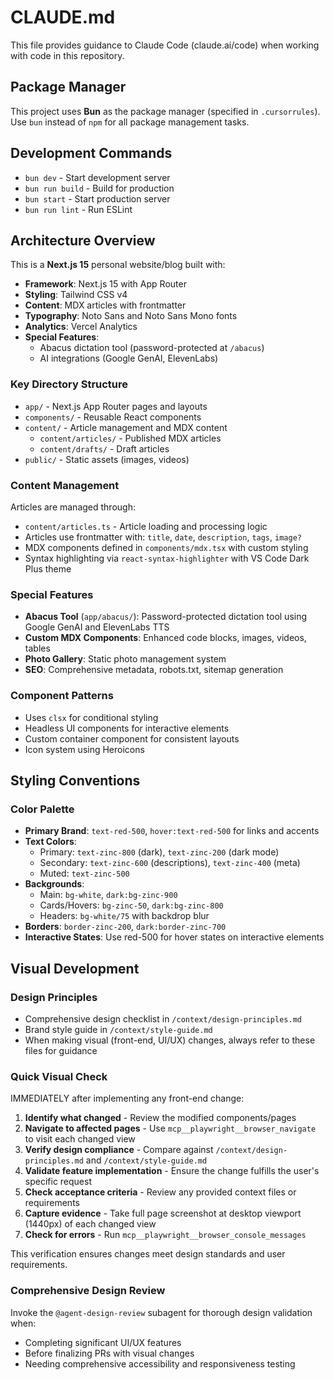 # CLAUDE.md

This file provides guidance to Claude Code (claude.ai/code) when working with code in this repository.

## Package Manager

This project uses **Bun** as the package manager (specified in `.cursorrules`). Use `bun` instead of `npm` for all package management tasks.

## Development Commands

- `bun dev` - Start development server
- `bun run build` - Build for production
- `bun start` - Start production server
- `bun run lint` - Run ESLint

## Architecture Overview

This is a **Next.js 15** personal website/blog built with:

- **Framework**: Next.js 15 with App Router
- **Styling**: Tailwind CSS v4
- **Content**: MDX articles with frontmatter
- **Typography**: Noto Sans and Noto Sans Mono fonts
- **Analytics**: Vercel Analytics
- **Special Features**:
  - Abacus dictation tool (password-protected at `/abacus`)
  - AI integrations (Google GenAI, ElevenLabs)

### Key Directory Structure

- `app/` - Next.js App Router pages and layouts
- `components/` - Reusable React components
- `content/` - Article management and MDX content
  - `content/articles/` - Published MDX articles
  - `content/drafts/` - Draft articles
- `public/` - Static assets (images, videos)

### Content Management

Articles are managed through:

- `content/articles.ts` - Article loading and processing logic
- Articles use frontmatter with: `title`, `date`, `description`, `tags`, `image?`
- MDX components defined in `components/mdx.tsx` with custom styling
- Syntax highlighting via `react-syntax-highlighter` with VS Code Dark Plus theme

### Special Features

- **Abacus Tool** (`app/abacus/`): Password-protected dictation tool using Google GenAI and ElevenLabs TTS
- **Custom MDX Components**: Enhanced code blocks, images, videos, tables
- **Photo Gallery**: Static photo management system
- **SEO**: Comprehensive metadata, robots.txt, sitemap generation

### Component Patterns

- Uses `clsx` for conditional styling
- Headless UI components for interactive elements
- Custom container component for consistent layouts
- Icon system using Heroicons

## Styling Conventions

### Color Palette

- **Primary Brand**: `text-red-500`, `hover:text-red-500` for links and accents
- **Text Colors**:
  - Primary: `text-zinc-800` (dark), `text-zinc-200` (dark mode)
  - Secondary: `text-zinc-600` (descriptions), `text-zinc-400` (meta)
  - Muted: `text-zinc-500`
- **Backgrounds**:
  - Main: `bg-white`, `dark:bg-zinc-900`
  - Cards/Hovers: `bg-zinc-50`, `dark:bg-zinc-800`
  - Headers: `bg-white/75` with backdrop blur
- **Borders**: `border-zinc-200`, `dark:border-zinc-700`
- **Interactive States**: Use red-500 for hover states on interactive elements

## Visual Development

### Design Principles

- Comprehensive design checklist in `/context/design-principles.md`
- Brand style guide in `/context/style-guide.md`
- When making visual (front-end, UI/UX) changes, always refer to these files for guidance

### Quick Visual Check

IMMEDIATELY after implementing any front-end change:

1. **Identify what changed** - Review the modified components/pages
2. **Navigate to affected pages** - Use `mcp__playwright__browser_navigate` to visit each changed view
3. **Verify design compliance** - Compare against `/context/design-principles.md` and `/context/style-guide.md`
4. **Validate feature implementation** - Ensure the change fulfills the user's specific request
5. **Check acceptance criteria** - Review any provided context files or requirements
6. **Capture evidence** - Take full page screenshot at desktop viewport (1440px) of each changed view
7. **Check for errors** - Run `mcp__playwright__browser_console_messages`

This verification ensures changes meet design standards and user requirements.

### Comprehensive Design Review

Invoke the `@agent-design-review` subagent for thorough design validation when:

- Completing significant UI/UX features
- Before finalizing PRs with visual changes
- Needing comprehensive accessibility and responsiveness testing
